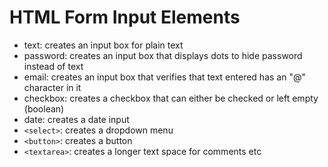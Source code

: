 # HTML Form Input Elements
* text: creates an input box for plain text
* password: creates an input box that displays dots to hide password instead of text
* email: creates an input box that verifies that text entered has an "@" character in it
* checkbox: creates a checkbox that can either be checked or left empty (boolean)
* date: creates a date input  
* `<select>`: creates a dropdown menu
* `<button>`: creates a button
* `<textarea>`: creates a longer text space for comments etc
